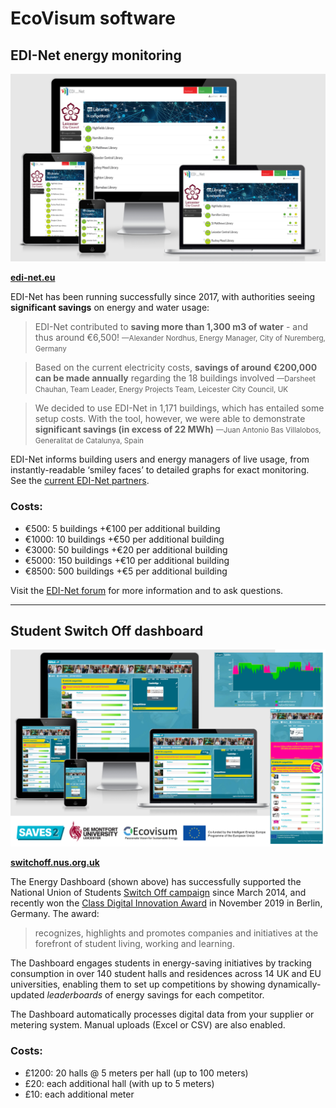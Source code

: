 # EcoVisum software

## EDI-Net energy monitoring

![Image of EDI-Net organisations](images/edi-net.png)

**[edi-net.eu](https://www.edi-net.eu/en/)**

EDI-Net has been running successfully since 2017, with authorities seeing <strong>significant savings</strong> on energy and water usage:

> EDI-Net contributed to **saving more than 1,300 m3 of water** - and thus around €6,500! <small>—Alexander Nordhus, Energy Manager, City of Nuremberg, Germany</small>

> Based on the current electricity costs, **savings of around €200,000 can be made annually** regarding the 18 buildings involved <small>—Darsheet Chauhan, Team Leader, Energy Projects Team, Leicester City Council, UK</small>

> We decided to use EDI-Net in 1,171 buildings, which has entailed some setup costs. With the tool, however, we were able to demonstrate **significant savings (in excess of 22 MWh)** <small>—Juan Antonio Bas Villalobos, Generalitat de Catalunya, Spain</small>

EDI-Net informs building users and energy managers of live usage, from instantly-readable ‘smiley faces’ to detailed graphs for exact monitoring. See the [current EDI-Net partners](https://dashboard.edi-net.eu/p/partners).

### Costs:

- €500: 5 buildings +€100 per additional building
- €1000: 10 buildings +€50 per additional building
- €3000: 50 buildings +€20 per additional building
- €5000: 150 buildings +€10 per additional building
- €8500: 500 buildings +€5 per additional building

Visit the [EDI-Net forum](https://discourse.edi-net.eu/) for more information and to ask questions.

---

## Student Switch Off dashboard

![Image of dashboard](images/best-in-class-berlin.png)

**[switchoff.nus.org.uk](https://switchoff.nus.org.uk)**

The Energy Dashboard (shown above) has successfully supported the National Union of Students [Switch Off campaign](http://studentswitchoff.org/) since March 2014, and recently won the [Class Digital Innovation Award](https://theclassof2020.org/the-class-awards-2020/) in November 2019 in Berlin, Germany. The award:

> recognizes, highlights and promotes companies and initiatives at the forefront of student living, working and learning.

The Dashboard engages students in energy-saving initiatives by tracking consumption in over 140 student halls and residences across 14 UK and EU universities, enabling them to set up competitions by showing dynamically-updated <em>leaderboards</em> of energy savings for each competitor.

The Dashboard automatically processes digital data from your supplier or metering system. Manual uploads (Excel or CSV) are also enabled.

### Costs:

- £1200: 20 halls @ 5 meters per hall (up to 100 meters)
- £20: each additional hall (with up to 5 meters)
- £10: each additional meter

